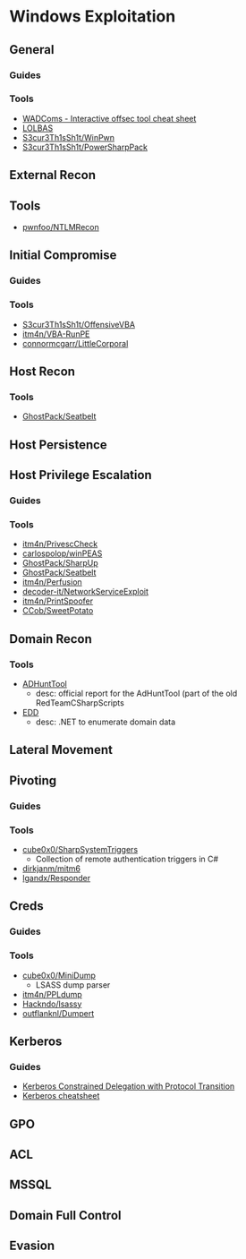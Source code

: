 # Windows Exploitation

## General

### Guides

### Tools
* [WADComs - Interactive offsec tool cheat sheet](https://wadcoms.github.io/)
* [LOLBAS](https://lolbas-project.github.io/)
* [S3cur3Th1sSh1t/WinPwn](https://github.com/S3cur3Th1sSh1t/WinPwn)
* [S3cur3Th1sSh1t/PowerSharpPack](https://github.com/S3cur3Th1sSh1t/PowerSharpPack)

## External Recon

## Tools
* [pwnfoo/NTLMRecon](https://github.com/pwnfoo/NTLMRecon)

## Initial Compromise

### Guides

### Tools
* [S3cur3Th1sSh1t/OffensiveVBA](https://github.com/S3cur3Th1sSh1t/OffensiveVBA)
* [itm4n/VBA-RunPE](https://github.com/itm4n/VBA-RunPE)
* [connormcgarr/LittleCorporal](https://github.com/connormcgarr/LittleCorporal)

## Host Recon

### Tools
* [GhostPack/Seatbelt](https://github.com/GhostPack/Seatbelt)

## Host Persistence

## Host Privilege Escalation

### Guides

### Tools
* [itm4n/PrivescCheck](https://github.com/itm4n/PrivescCheck)
* [carlospolop/winPEAS](https://github.com/carlospolop/PEASS-ng/tree/master/winPEAS)
* [GhostPack/SharpUp](https://github.com/GhostPack/SharpUp)
* [GhostPack/Seatbelt](https://github.com/GhostPack/Seatbelt)
* [itm4n/Perfusion](https://github.com/itm4n/Perfusion)
* [decoder-it/NetworkServiceExploit](https://github.com/decoder-it/NetworkServiceExploit)
* [itm4n/PrintSpoofer](https://github.com/itm4n/PrintSpoofer)
* [CCob/SweetPotato](https://github.com/CCob/SweetPotato)

## Domain Recon

### Tools
- [ADHuntTool](https://github.com/Mr-Un1k0d3r/ADHuntTool)
    - desc: official report for the AdHuntTool (part of the old RedTeamCSharpScripts 
- [EDD](https://github.com/FortyNorthSecurity/EDD)
    - desc: .NET to enumerate domain data

## Lateral Movement

## Pivoting

### Guides

### Tools
* [cube0x0/SharpSystemTriggers](https://github.com/cube0x0/SharpSystemTriggers)
    - Collection of remote authentication triggers in C# 
* [dirkjanm/mitm6](https://github.com/dirkjanm/mitm6)
* [lgandx/Responder](https://github.com/lgandx/Responder)

## Creds

### Guides

### Tools
* [cube0x0/MiniDump](https://github.com/cube0x0/MiniDump)
    - LSASS dump parser
* [itm4n/PPLdump](https://github.com/itm4n/PPLdump)
* [Hackndo/lsassy](https://github.com/Hackndo/lsassy)
* [outflanknl/Dumpert](https://github.com/outflanknl/Dumpert)

## Kerberos

### Guides
* [Kerberos Constrained Delegation with Protocol Transition](https://phackt.com/en-kerberos-constrained-delegation-with-protocol-transition)
* [Kerberos cheatsheet](https://gist.github.com/TarlogicSecurity/2f221924fef8c14a1d8e29f3cb5c5c4a)

## GPO

## ACL

## MSSQL

## Domain Full Control

## Evasion
